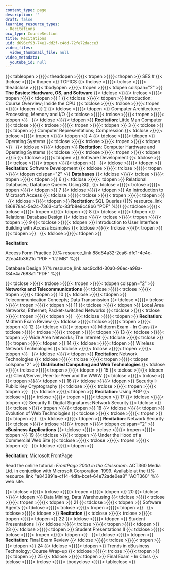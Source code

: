 ```yaml
---
content_type: page
description: ''
draft: false
learning_resource_types:
- Recitations
ocw_type: CourseSection
title: Recitations
uid: d696cf93-74e1-dd2f-c4dd-72fe72dacce3
video_files:
  video_thumbnail_file: null
video_metadata:
  youtube_id: null
---
```

{{< tableopen >}}{{< theadopen >}}{{< tropen >}}{{< thopen >}}
SES #
{{< thclose >}}{{< thopen >}}
TOPICS
{{< thclose >}}{{< trclose >}}{{< theadclose >}}{{< tbodyopen >}}{{< tropen >}}{{< tdopen colspan="2" >}}
**The Basics: Hardware, OS, and Software**
{{< tdclose >}}{{< trclose >}}{{< tropen >}}{{< tdopen >}}
1
{{< tdclose >}}{{< tdopen >}}
Introduction: Course Overview; Inside the CPU
{{< tdclose >}}{{< trclose >}}{{< tropen >}}{{< tdopen >}}
2
{{< tdclose >}}{{< tdopen >}}
Computer Architecture: Processing, Memory and I/O
{{< tdclose >}}{{< trclose >}}{{< tropen >}}{{< tdopen >}}
 
{{< tdclose >}}{{< tdopen >}}
**Recitation**: Little Man Computer
{{< tdclose >}}{{< trclose >}}{{< tropen >}}{{< tdopen >}}
3
{{< tdclose >}}{{< tdopen >}}
Computer Representations; Compression
{{< tdclose >}}{{< trclose >}}{{< tropen >}}{{< tdopen >}}
4
{{< tdclose >}}{{< tdopen >}}
Operating Systems
{{< tdclose >}}{{< trclose >}}{{< tropen >}}{{< tdopen >}}
 
{{< tdclose >}}{{< tdopen >}}
**Recitation**: Computer Hardware and Operating Systems
{{< tdclose >}}{{< trclose >}}{{< tropen >}}{{< tdopen >}}
5
{{< tdclose >}}{{< tdopen >}}
Software Development
{{< tdclose >}}{{< trclose >}}{{< tropen >}}{{< tdopen >}}
 
{{< tdclose >}}{{< tdopen >}}
**Recitation**: Software Development
{{< tdclose >}}{{< trclose >}}{{< tropen >}}{{< tdopen colspan="2" >}}
**Databases**
{{< tdclose >}}{{< trclose >}}{{< tropen >}}{{< tdopen >}}
6
{{< tdclose >}}{{< tdopen >}}
Relational Databases; Database Queries Using SQL
{{< tdclose >}}{{< trclose >}}{{< tropen >}}{{< tdopen >}}
7
{{< tdclose >}}{{< tdopen >}}
An Introduction to Microsoft Access
{{< tdclose >}}{{< trclose >}}{{< tropen >}}{{< tdopen >}}
 
{{< tdclose >}}{{< tdopen >}}
**Recitation**: SQL Queries ({{% resource_link 186878a4-5e24-7363-cafc-83fb8e9c48b6 "PDF" %}})
{{< tdclose >}}{{< trclose >}}{{< tropen >}}{{< tdopen >}}
8
{{< tdclose >}}{{< tdopen >}}
Relational Database Design
{{< tdclose >}}{{< trclose >}}{{< tropen >}}{{< tdopen >}}
9
{{< tdclose >}}{{< tdopen >}}
Introduction to User Interface Building with Access Examples
{{< tdclose >}}{{< trclose >}}{{< tropen >}}{{< tdopen >}}
 
{{< tdclose >}}{{< tdopen >}}

**Recitation**:

Access Form Practice ({{% resource_link 88d84a32-2ea6-dfc1-4e4c-22ea4fb3621c "PDF - 1.2 MB" %}})

Database Design ({{% resource_link aac9cdfd-30a0-96ec-a98a-f34e4a7688a1 "PDF" %}})

{{< tdclose >}}{{< trclose >}}{{< tropen >}}{{< tdopen colspan="2" >}}
**Networks and Telecommunications**
{{< tdclose >}}{{< trclose >}}{{< tropen >}}{{< tdopen >}}
10
{{< tdclose >}}{{< tdopen >}}
Telecommunication Concepts; Data Transmission
{{< tdclose >}}{{< trclose >}}{{< tropen >}}{{< tdopen >}}
11
{{< tdclose >}}{{< tdopen >}}
Local Area Networks; Ethernet; Packet-switched Networks
{{< tdclose >}}{{< trclose >}}{{< tropen >}}{{< tdopen >}}
 
{{< tdclose >}}{{< tdopen >}}
**Recitation**: Midterm Exam Review
{{< tdclose >}}{{< trclose >}}{{< tropen >}}{{< tdopen >}}
12
{{< tdclose >}}{{< tdopen >}}
Midterm Exam - In Class
{{< tdclose >}}{{< trclose >}}{{< tropen >}}{{< tdopen >}}
13
{{< tdclose >}}{{< tdopen >}}
Wide Area Networks; The Internet
{{< tdclose >}}{{< trclose >}}{{< tropen >}}{{< tdopen >}}
14
{{< tdclose >}}{{< tdopen >}}
Wireless Network Technologies
{{< tdclose >}}{{< trclose >}}{{< tropen >}}{{< tdopen >}}
 
{{< tdclose >}}{{< tdopen >}}
**Recitation**: Network Technologies
{{< tdclose >}}{{< trclose >}}{{< tropen >}}{{< tdopen colspan="2" >}}
**Distributed Computing and Web Technologies**
{{< tdclose >}}{{< trclose >}}{{< tropen >}}{{< tdopen >}}
15
{{< tdclose >}}{{< tdopen >}}
Client/Server, Peer-to-Peer and the WWW
{{< tdclose >}}{{< trclose >}}{{< tropen >}}{{< tdopen >}}
16
{{< tdclose >}}{{< tdopen >}}
Security I: Public Key Cryptography
{{< tdclose >}}{{< trclose >}}{{< tropen >}}{{< tdopen >}}
 
{{< tdclose >}}{{< tdopen >}}
**Recitation**: Using PGP
{{< tdclose >}}{{< trclose >}}{{< tropen >}}{{< tdopen >}}
17
{{< tdclose >}}{{< tdopen >}}
Security II: Digital Signatures; Network Security
{{< tdclose >}}{{< trclose >}}{{< tropen >}}{{< tdopen >}}
18
{{< tdclose >}}{{< tdopen >}}
Evolution of Web Technologies
{{< tdclose >}}{{< trclose >}}{{< tropen >}}{{< tdopen >}}
 
{{< tdclose >}}{{< tdopen >}}
**Recitation**: Network Security
{{< tdclose >}}{{< trclose >}}{{< tropen >}}{{< tdopen colspan="2" >}}
**eBusiness Applications**
{{< tdclose >}}{{< trclose >}}{{< tropen >}}{{< tdopen >}}
19
{{< tdclose >}}{{< tdopen >}}
Under the Hood of a Commercial Web Site
{{< tdclose >}}{{< trclose >}}{{< tropen >}}{{< tdopen >}}
 
{{< tdclose >}}{{< tdopen >}}

**Recitation**: Microsoft FrontPage

Read the online tutorial: *FrontPage 2000 in the Classroom*. ACT360 Media Ltd. in conjuction with Microsoft Corporation. 1999. Available at the {{% resource_link "a843891a-cf14-4dfa-bcef-64e72ade0ea8" "ACT360" %}} web site.

{{< tdclose >}}{{< trclose >}}{{< tropen >}}{{< tdopen >}}
20
{{< tdclose >}}{{< tdopen >}}
Data Mining, Data Warehousing
{{< tdclose >}}{{< trclose >}}{{< tropen >}}{{< tdopen >}}
21
{{< tdclose >}}{{< tdopen >}}
Software Agents
{{< tdclose >}}{{< trclose >}}{{< tropen >}}{{< tdopen >}}
 
{{< tdclose >}}{{< tdopen >}}
**Recitation**
{{< tdclose >}}{{< trclose >}}{{< tropen >}}{{< tdopen >}}
22
{{< tdclose >}}{{< tdopen >}}
Student Presentations I
{{< tdclose >}}{{< trclose >}}{{< tropen >}}{{< tdopen >}}
23
{{< tdclose >}}{{< tdopen >}}
Student Presentations II
{{< tdclose >}}{{< trclose >}}{{< tropen >}}{{< tdopen >}}
 
{{< tdclose >}}{{< tdopen >}}
**Recitation**: Final Exam Review
{{< tdclose >}}{{< trclose >}}{{< tropen >}}{{< tdopen >}}
24
{{< tdclose >}}{{< tdopen >}}
Trends in eBusiness Technology; Course Wrap-up
{{< tdclose >}}{{< trclose >}}{{< tropen >}}{{< tdopen >}}
25
{{< tdclose >}}{{< tdopen >}}
Final Exam - In Class
{{< tdclose >}}{{< trclose >}}{{< tbodyclose >}}{{< tableclose >}}
